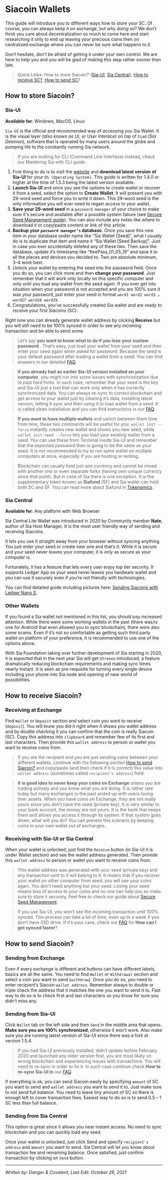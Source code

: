 # Siacoin Wallets
This guide will introduce you to different ways how to store your SC. Of course, you can always keep it on exchange, but why doing so? We don’t think you care about decentralization so much to come here and start researching it only to end up leaving your precious coins then on centralized exchange where you can never be sure what happens to it.

Don’t hesitate, don’t be afraid of getting it under your own control. We are here to help you and you will be glad of making this step rather sooner than late.

>Quick Links: How to store Siacoin? ([Sia-UI](#sia-ui), [Sia Central](#sia-central)), [How to receive SC?](#how-to-receive-siacoin), [How to send SC](#how-to-send-siacoin)?

## How to store Siacoin?
### Sia-UI
**Available for**: Windows, MacOS, Linux

`Sia-UI` is the official and recommended way of accessing you Sia Wallet. It is the visual layer *(also known as UI, or User Interace)* on top of `Siad` *(Sia Daemon)*, software that is operated by many users around the globe and pumping life to the constantly running Sia network.

>If you are looking for CLI (Command Line Interface) instead, check our Mastering Sia with CLI guide.

1. First thing to do is to visit the <a href="https://sia.tech" target="_blank" rel="noopener noreferrer">website</a> and **download latest version of Sia-UI** for your `OS (Operating System)`. This guide is written for 1.4.0 or higher at the time of 1.5.3 being the latest version available.
2. **Launch Sia-UI** and once you see the options to create wallet or recover it from a seed, select the option to **Create Wallet**. It will present you with 29-word seed and force you to write it down. This 29-word seed is the only information you will ever need to regain access to your wallet.
3. **Save your 29-word seed** in a `password manager` of your choice to make sure it's secure and available after a possible system faliure (see [Secure Seed Management guide](/guides/seed-management.html)). You can also include any notes like where to download it or copy/paste content or link of this article.
4. **Backup your `password manager‘s` database**. Once you save this new item in your database under name like “Sia Wallet [Seed]”, what I usually do is to duplicate that item and name it “Sia Wallet [Seed Backup]”. Just in case you ever accidentally deleted any of these two. Then save the database, update it’s timestamp like “KeePass_01_05_19” and save it to all the places and devices you decided to. Two are absolute minimum, 3–4 work best.
5. Unlock your wallet by entering the seed into the password field. Once you do so, you can click more and then **change your password**. Just remember that it will work only locally on this specific computer and only until you load any wallet from the seed again. If you ever get into situation when your password is not accepted and you are 100% sure it was your password, just enter your seed in format `word1 word2 word3 … word27 word28 word29`.
6. Congratulations, you’ve successfully created Sia wallet and are ready to receive your first Siacoins (SC).

Right now you can already generate wallet address by clicking **Receive** but you will still need to be 100% synced in order to see any incoming transaction and be able to send some.

>Let’s say **you want to know what to do if you lose your custom password** . That’s easy, just load your wallet from your seed and then enter your seed again when asked for password. Because the seed is your default password after loading a wallet from a seed. You can find answers in our detailed [FAQ](/about/faq.html).

>**If you already had an earlier Sia-UI version installed on your computer**, you might run into some issues with synchronization due to past hard forks. In such case, remember that your seed is the key and Sia-UI just a tool that can work only when it has correctly synchronized data. You can always re-sync to correct blockchain and get access to your wallet just by clearing it’s data, installing latest version, letting it sync and then using it to load wallet from a seed. It is called clean installation and you can find instructions in our [FAQ](/about/faq.html).

>**If you want to have multiple wallets** and switch between them time from time, these two commands will be useful for you: `wallet init --force` instantly creates new wallet and shows you new seed, while `wallet init-seed --force` lets you load your existing wallet from a seed. You can use these from Terminal inside Sia-UI and remember that the expected password then is going to be the same as your seed. It is not recommended to try to run same wallet on multiple computers at once, especially if you are hosting or renting.

>Blockchain can usually hold just one currency and cannot be mixed with another one or even separate forks (having own unique currency since that point). But in case of Sia there is one exception. It is the supplementary token known as **Siafund** (SF) and Sia wallet can hold both SC and SF. You can read more about Siafund in [Tokenomics](/siacoin/tokenomics.html).

### Sia Central
**Available for**: Any platform with Web Browser

Sia Central Lite Wallet was introduced in 2020 by Community member **Nate**, author of Sia Host Manager. It is the most user friendly way of sending and receiving Siacoins.

It lets you use it straight away from your browser without syncing anything. You just enter your seed or create new one and that’s it. While it is secure and your seed never leaves your computer, it is only as secure as your computer is.

Fortunately, it has a feature that lets every user enjoy top tier security. It supports Ledger App so your seed never leaves you hardware wallet and you can use it securely even if you’re not friendly with technologies.

You can find detailed guide including pictures here: <a href="https://medium.com/sia-central-blog/sending-siacoins-with-the-ledger-nano-s-ea6d87711a3e" target="_blank" rel="noopener noreferrer">Sending Siacoins with Ledger Nano S</a>.

### Other Wallets
If you found a Sia wallet not mentioned in this list, you should pay increased attention. While there were some working wallets in the past (there was/is one for Android that even allowed you to sync blockchain), there were also some scams. Even if it’s not so comfortable as getting such third party wallet on platform of your preference, it is recommended to use one of the options above.

With Sia Foundation taking over further development of Sia starting in 2020, it is expected that in the next year Sia will get `Utreexo` introduced, a feature dramatically reducing blockchain requirements and making sync times nearly instant. It is seen as pre-requisite for turning every single device including your phone into Sia node and opening of new world of possibilities.

## How to receive Siacoin?
### Receiving at Exchange
Find `Wallet` or `Deposit` section and select coin you want to receive (`deposit`). You will know you did it right when it shows you wallet address and by double checking it you can confirm that the coin is really Siacoin (SC). Copy this address into `clipboard` and remember few of its first and last characters. Then provide this `wallet address` to person or wallet you want to receive coins from.

>If you are the recipient and you are just sending coins between your different wallets, continue with the following section [How to send Siacoin?](#how-to-send-siacoin) and copy/paste (and then check if it is correct) this value into `wallet address` (sometimes called `recipient's address`) field.

>**It is good idea to never keep your coins on Exchange** unless you are trading actively and you know what you are doing. It is rather rare today but many exchanges in the past ended up with users losing their assets. When you have coins on Exchange, they are not really yours since you don’t have the seed (private key). It is very similar to your bank account, the money are not yours. It is the bank that keeps them and allows you access it through its system. If that system goes down, what will you do? You can prevent this scenario by keeping coins in your own wallet out of exchanges.

### Receiving with Sia-UI or Sia Central
When your wallet is unlocked, just find the `Receive` button (in Sia-UI it is under Wallet section) and see the wallet address generated. Then provide this `wallet address` to person or wallet you want to receive coins from.

>This wallet address was generated with your seed (private key) and any transaction sent to it will belong to it. It means that if you recover your wallet on other computer from seed, you will see your coins again. You don’t need anything but your seed. Losing your seed means loss of access to your coins and no one can help you so make sure to store it securely. Feel free to check our guide about [Secure Seed Management](/guides/seed-management.html).

>If you use Sia-UI, you won’t see the incoming transaction until 100% synced. This process can take a lot of time, even up to a week if you don’t have SSD drive. If it’s your case, check our [FAQ](/about/faq.html) for **How can I get synced faster**?

## How to send Siacoin?
### Sending from Exchange
Even if every exchange is different and buttons can have different labels, basics are all the same. You need to find `Wallet` or `Withdrawal` section and select a coin you want to send (`withdraw`). Once you do so, you need to enter recipient’s Siacoin `wallet address`. Remember always to double or triple check the address that it matches the one you want to send it to. Fast way to do so is to check first and last characters so you know for sure you didn’t miss any.

### Sending from Sia-UI
Click `Wallet` tab on the left side and then `Send` in the middle area that opens. **Make sure you are 100% synchronized**, otherwise it won’t work. Also make sure you are running latest version of Sia-UI since there was a fork at version 1.5.4.

>If you had Sia-UI previously installed, didn’t update before February 2020 and launched any older version first, you are most likely on wrong blockchain and experiencing issues with transactions. You will need to re-sync in order to fix it. In such case continue check **How to re-sync Sia-UI in** our [FAQ](/about/faq.html).

If everything is ok, you can send Siacoin easily by specifying `amount` of SC you want to send and `wallet address` you want to send it to. Just make sure to not send full balance. You need to leave tiny amount of SC so there is enough left to cover transaction fees. Easiest way to do so is to send 0.5 – 1 SC less than full balance.

### Sending from Sia Central
This option is great since it allows you near instant access. No need to sync blockchain and you can quickly load any seed.

Once your wallet is unlocked, just click Send and specify `recipient's address` and `amount` you want to send. Sia Central will let you know about transaction fee and remaining balance. Once satisfied, just confirm transaction by clicking on `Send` button.

---
*Written by: Danger & Covalent, Last Edit: October 26, 2021*
